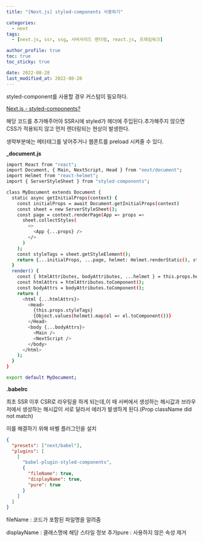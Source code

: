 ```yaml
---
title: "[Next.js] styled-components 사용하기"

categories:
  - next
tags:
  - [next.js, ssr, ssg, 서버사이드 랜더링, react.js, 프레임워크]

author_profile: true
toc: true
toc_sticky: true

date: 2022-08-28
last_modified_at: 2022-08-28
---
```


styled-component를 사용할 경우 커스텀이 필요하다.

[Next.js - styled-components? ](https://styled-components.com/docs/advanced#nextjs)

해당 코드를 추가해주어야 SSR시에 styled가 헤더에 주입된다.추가해주지 않으면 CSS가 적용되지 않고 먼저 렌더링되는 현상이 발생한다.

생략부분에는 메타태그를 넣어주거나 웹폰트를 preload 시켜줄 수 있다.

**\_document.js**

```bash
import React from "react";
import Document, { Main, NextScript, Head } from "next/document";
import Helmet from "react-helmet";
import { ServerStyleSheet } from "styled-components";

class MyDocument extends Document {
  static async getInitialProps(context) {
    const initialProps = await Document.getInitialProps(context)
    const sheet = new ServerStyleSheet();
    const page = context.renderPage(App => props =>
      sheet.collectStyles(
        <>
          <App {...props} />
        </>
      )
    );
    const styleTags = sheet.getStyleElement();
    return {...initialProps, ...page, helmet: Helmet.renderStatic(), styleTags};
  }
  render() {
    const { htmlAttributes, bodyAttributes, ...helmet } = this.props.helmet; // helmet으로 부터 받아온다.
    const htmlAttrs = htmlAttributes.toComponent();
    const bodyAttrs = bodyAttributes.toComponent();
    return (
      <html {...htmlAttrs}>
        <Head>
          {this.props.styleTags}
          {Object.values(helmet).map(el => el.toComponent())}
        </Head>
        <body {...bodyAttrs}>
          <Main />
          <NextScript />
        </body>
      </html>
    );
  }
}

export default MyDocument;
```

**.babelrc**

최초 SSR 이후 CSR로 라우팅을 하게 되는데,이 때 서버에서 생성하는 해시값과 브라우저에서 생성하는 해시값이 서로 달라서 에러가 발생하게 된다.(Prop className did not match)

이를 해결하기 위해 바벨 플러그인을 설치

```json
{
  "presets": ["next/babel"],
  "plugins": [
    [
      "babel-plugin-styled-components",
      {
        "fileName": true,
        "displayName": true,
        "pure": true
      }
    ]
  ]
}
```

fileName : 코드가 포함된 파일명을 알려줌

displayName : 클래스명에 해당 스타일 정보 추가pure : 사용하지 않은 속성 제거
